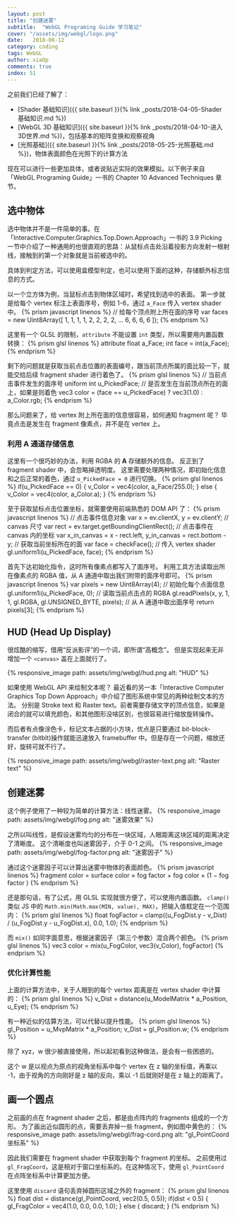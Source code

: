 ```yaml
---
layout: post
title: "创建迷雾"
subtitle:  "WebGL Programing Guide 学习笔记"
cover: "/assets/img/webgl/logo.png"
date:   2018-06-12
category: coding
tags: WebGL
author: xiaOp
comments: true
index: 51
---
```


之前我们已经了解了：
* [Shader 基础知识]({{ site.baseurl }}{% link _posts/2018-04-05-Shader 基础知识.md %})
* [WebGL 3D 基础知识]({{ site.baseurl }}{% link _posts/2018-04-10-进入3D世界.md %})，包括基本的矩阵变换和观察视角
* [光照基础]({{ site.baseurl }}{% link _posts/2018-05-25-光照基础.md %})，物体表面颜色在光照下的计算方法

现在可以进行一些更加具体，或者说贴近实际的效果模拟。以下例子来自「WebGL Programing Guide」一书的 Chapter 10 Advanced Techniques 章节。

## 选中物体

选中物体并不是一件简单的事。在「Interactive.Computer.Graphics.Top.Down.Approach」一书的 3.9 Picking 一节中介绍了一种通用的也很直观的思路：从鼠标点击处沿着投影方向发射一根射线，接触到的第一个对象就是当前被选中的。

具体到判定方法，可以使用盒模型判定，也可以使用下面的这种，存储额外标志信息的方式。

以一个立方体为例，当鼠标点击到物体区域时，希望找到选中的表面。
第一步就是给每个 vertex 标注上表面序号，例如 1-6，通过 `a_Face` 传入 vertex shader 中。
{% prism javascript linenos %}
// 给每个顶点附上所在面的序号
var faces = new Uint8Array([
    1, 1, 1, 1,
    2, 2, 2, 2,
    ...
    6, 6, 6, 6
]);
{% endprism %}

这里有一个 GLSL 的限制，`attribute` 不能设置 `int` 类型，所以需要用内置函数转换：
{% prism glsl linenos %}
attribute float a_Face;
int face = int(a_Face);
{% endprism %}

剩下的问题就是获取当前点击位置的表面编号，跟当前顶点所属的面比较一下，就能交给后续 fragment shader 进行着色了。
{% prism glsl linenos %}
// 当前点击事件发生的面序号
uniform int u_PickedFace;
// 是否发生在当前顶点所在的面上，如果是则着色
vec3 color = (face == u_PickedFace) ? vec3(1.0) : a_Color.rgb;
{% endprism %}

那么问题来了，给 vertex 附上所在面的信息很容易，如何通知 fragment 呢？
毕竟点击是发生在 fragment 像素点，并不是在 vertex 上。

### 利用 A 通道存储信息

这里有一个很巧妙的办法，利用 RGBA 的 **A** 存储额外的信息。
反正到了 fragment shader 中，会忽略掉透明度。
这里需要处理两种情况，即初始化信息和之后正常的着色，通过 `u_PickedFace = 0` 进行切换。
{% prism glsl linenos %}
if(u_PickedFace == 0) {
    v_Color = vec4(color, a_Face/255.0);
} else {
    v_Color = vec4(color, a_Color.a);
}
{% endprism %}

至于获取鼠标点击位置坐标，就需要使用前端熟悉的 DOM API 了：
{% prism javascript linenos %}
// 点击事件信息对象
var x = ev.clientX, y = ev.clientY;
// canvas 尺寸
var rect = ev.target.getBoundingClientRect();
// 点击事件在 canvas 内的坐标
var x_in_canvas = x - rect.left, y_in_canvas = rect.bottom - y;
// 获取当前坐标所在的面
var face = checkFace();
// 传入 vertex shader
gl.uniform1i(u_PickedFace, face);
{% endprism %}

首先下达初始化指令，这时所有像素点都写入了面序号。
利用工具方法读取出所在像素点的 RGBA 值，从 A 通道中取出我们附带的面序号即可。
{% prism javascript linenos %}
var pixels = new Uint8Array(4);
// 初始化每个点面信息
gl.uniform1i(u_PickedFace, 0);
// 读取当前点击点的 RGBA
gl.readPixels(x, y, 1, 1, gl.RGBA, gl.UNSIGNED_BYTE, pixels);
// 从 A 通道中取出面序号
return pixels[3];
{% endprism %}

## HUD (Head Up Display)

很炫酷的缩写，借用“反派影评”的一个词，即所谓“高概念”。
但是实现起来无非增加一个 `<canvas>` 盖在上面就行了。

{% responsive_image path: assets/img/webgl/hud.png alt: "HUD" %}

如果使用 WebGL API 来绘制文本呢？
最近看的另一本「Interactive Computer Graphics Top Down Approach」中介绍了图形系统中常见的两种绘制文本的方法。
分别是 Stroke text 和 Raster text。前者需要存储文字的顶点信息，如果是闭合的就可以填充颜色，和其他图形没啥区别，也很容易进行缩放旋转操作。

而后者有点像涂色卡，标记文本占据的小方块，优点是只要通过 bit-block-transfer (bitblt)操作就能迅速放入 framebuffer 中。但是存在一个问题，缩放还好，旋转可就不行了。

{% responsive_image path: assets/img/webgl/raster-text.png alt: "Raster text" %}

## 创建迷雾

这个例子使用了一种较为简单的计算方法：线性迷雾。
{% responsive_image path: assets/img/webgl/fog.png alt: "迷雾效果" %}

之所以叫线性，是假设迷雾均匀的分布在一块区域，人眼距离这块区域的距离决定了清晰度。
这个清晰度也叫迷雾因子，介于 0-1 之间。
{% responsive_image path: assets/img/webgl/fog-factor.png alt: "迷雾因子" %}

通过这个迷雾因子可以计算出迷雾中物体的表面颜色。
{% prism javascript linenos %}
fragment color = surface color × fog factor + fog color × (1 − fog factor )
{% endprism %}

还是那句话，有了公式，用 GLSL 实现就很方便了，可以使用内置函数。
`clamp()` 类似 JS 中的 `Math.min(Math.max(MIN, value), MAX)`，把输入值框定在一个范围内：
{% prism glsl linenos %}
float fogFactor = clamp((u_FogDist.y - v_Dist) /
    (u_FogDist.y - u_FogDist.x), 0.0, 1.0);
{% endprism %}

而 `mix()` 如同字面意思，根据迷雾因子（第三个参数）混合两个颜色。
{% prism glsl linenos %}
vec3 color = mix(u_FogColor, vec3(v_Color), fogFactor)
{% endprism %}

### 优化计算性能

上面的计算方法中，关于人眼到的每个 vertex 距离是在 vertex shader 中计算的：
{% prism glsl linenos %}
v_Dist = distance(u_ModelMatrix * a_Position, u_Eye);
{% endprism %}

有一种近似的估算方法，可以代替以提升性能。
{% prism glsl linenos %}
gl_Position = u_MvpMatrix * a_Position;
v_Dist = gl_Position.w;
{% endprism %}

除了 xyz，w 很少被直接使用，所以起初看到这种做法，是会有一些困惑的。

这个 w 是以视点为原点的视角坐标系中每个 vertex 在 z 轴的坐标值，再乘以 -1，由于视角的方向刚好是 z 轴的反向，乘以 -1 后就刚好是在 z 轴上的距离了。

## 画一个圆点

之前画的点在 fragment shader 之后，都是由点阵内的 fragments 组成的一个方形。
为了画出近似圆形的点，需要丢弃掉一些 fragment，例如图中黄色的：
{% responsive_image path: assets/img/webgl/frag-cord.png alt: "gl_PointCoord 坐标系" %}

因此我们需要在 fragment shader 中获取到每个 fragment 的坐标。
之前使用过 `gl_FragCoord`，这是相对于窗口坐标系的。在这种情况下，使用 `gl_PointCoord` 在点阵坐标系中计算更加方便。

这里使用 `discard` 语句丢弃掉圆形区域之外的 fragment：
{% prism glsl linenos %}
float dist = distance(gl_PointCoord, vec2(0.5, 0.5));
if(dist < 0.5) {
    gl_FragColor = vec4(1.0, 0.0, 0.0, 1.0);
} else { discard; }
{% endprism %}
